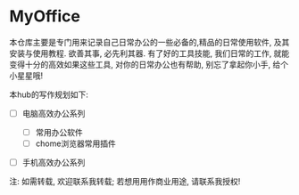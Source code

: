 # MyOffice
本仓库主要是专门用来记录自己日常办公的一些必备的,精品的日常使用软件, 及其安装与使用教程. 欲善其事, 必先利其器. 有了好的工具技能, 我们日常的工作, 就能变得十分的高效如果这些工具, 对你的日常办公也有帮助, 别忘了拿起你小手, 给个小星星哦!

本hub的写作规划如下: 

- [ ] 电脑高效办公系列
  - [ ] 常用办公软件
  - [ ] chome浏览器常用插件
- [ ] 手机高效办公系列







注: 如需转载, 欢迎联系我转载; 若想用用作商业用途, 请联系我授权!







